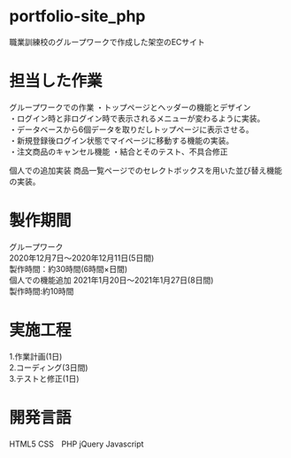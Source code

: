 # portfolio-site_php
職業訓練校のグループワークで作成した架空のECサイト<br>

# 担当した作業
グループワークでの作業
・トップページとヘッダーの機能とデザイン<br>
・ログイン時と非ログイン時で表示されるメニューが変わるように実装。<br>
・データベースから6個データを取りだしトップページに表示させる。<br>
・新規登録後ログイン状態でマイページに移動する機能の実装。<br>
・注文商品のキャンセル機能
・結合とそのテスト、不具合修正<br>

個人での追加実装
商品一覧ページでのセレクトボックスを用いた並び替え機能の実装。<br>

# 製作期間
グループワーク<br>
2020年12月7日～2020年12月11日(5日間)<br>
製作時間：約30時間(6時間×日間)<br>
個人での機能追加
2021年1月20日～2021年1月27日(8日間)<br>
製作時間:約10時間

# 実施工程
1.作業計画(1日)<br>
2.コーディング(3日間)<br>
3.テストと修正(1日)<br>

# 開発言語
HTML5 CSS　PHP jQuery Javascript<br>
